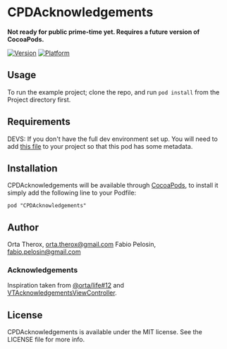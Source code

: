 # CPDAcknowledgements

**Not ready for public prime-time yet. Requires a future version of CocoaPods.**

[![Version](http://cocoapod-badges.herokuapp.com/v/CPDAcknowledgements/badge.png)](http://cocoadocs.org/docsets/CPDAcknowledgements)
[![Platform](http://cocoapod-badges.herokuapp.com/p/CPDAcknowledgements/badge.png)](http://cocoadocs.org/docsets/CPDAcknowledgements)

## Usage

To run the example project; clone the repo, and run `pod install` from the Project directory first.

## Requirements

DEVS:
If you don't have the full dev environment set up. You will need to add [this file](http://cl.ly/0G2u1s3Q032K/Pods-Demo%20ProjectTests-metadata.plist) to your project so that this pod has some metadata.

## Installation

CPDAcknowledgements will be available through [CocoaPods](http://cocoapods.org), to install
it simply add the following line to your Podfile:

    pod "CPDAcknowledgements"

## Author

Orta Therox, orta.therox@gmail.com
Fabio Pelosin, fabio.pelosin@gmail.com

### Acknowledgements

Inspiration taken from [@orta/life#12](https://github.com/orta/life/issues/12) and [VTAcknowledgementsViewController](https://github.com/vtourraine/VTAcknowledgementsViewController).

## License

CPDAcknowledgements is available under the MIT license. See the LICENSE file for more info.
